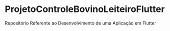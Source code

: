 # ProjetoControleBovinoLeiteiroFlutter

Repositório Referente ao Desenvolvimento de uma Aplicação em Flutter 

